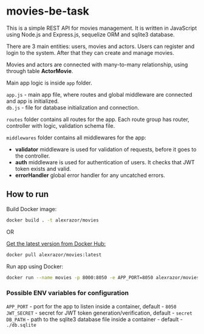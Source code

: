 # movies-be-task

This is a simple REST API for movies management.
It is written in JavaScript using Node.js and Express.js, sequelize ORM and sqlite3 database.

There are 3 main entities: users, movies and actors.
Users can register and login to the system. After that they can create and manage movies.

Movies and actors are connected with many-to-many relationship, using through table **ActorMovie**.

Main app logic is inside `app` folder.

`app.js` - main app file, where routes and global middleware are connected and app is initialized.  
`db.js` - file for database initialization and connection.

`routes` folder contains all routes for the app. Each route group has router, controller with logic, validation schema file.  

`middlewares` folder contains all middlewares for the app:
- **validator** middleware is used for validation of requests, before it goes to the controller.
- **auth** middleware is used for authentication of users. It checks that JWT token exists and valid.
- **errorHandler** global error handler for any uncatched errors.

## How to run

Build Docker image:
```sh
docker build . -t alexrazor/movies
```

OR

[Get the latest version from Docker Hub:](https://hub.docker.com/r/alexrazor/movies)
```sh
docker pull alexrazor/movies:latest
```

Run app using Docker:
```sh
docker run --name movies -p 8000:8050 -e APP_PORT=8050 alexrazor/movies
```

### Possible ENV variables for configuration

`APP_PORT` - port for the app to listen inside a container, default - `8050`  
`JWT_SECRET` - secret for JWT token generation/verification, default - `secret`  
`DB_PATH` - path to the sqlite3 database file inside a container - default - `./db.sqlite`  
